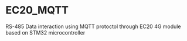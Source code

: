 # EC20_MQTT
 RS-485 Data interaction using MQTT protoctol through EC20 4G module based on STM32 microcontroller
